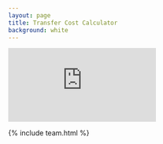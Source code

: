 ```yaml
---
layout: page
title: Transfer Cost Calculator
background: white
---
```


<div>
    <iframe class="deposit-calc" frameborder="0"
        src="http://www.ooba.co.za/calculators/bond-and-transfer-costs-calculator?iframe=true&iftype=nobrand"
        title="Transfer Cost Calculator"></iframe>
</div>

{% include team.html %}